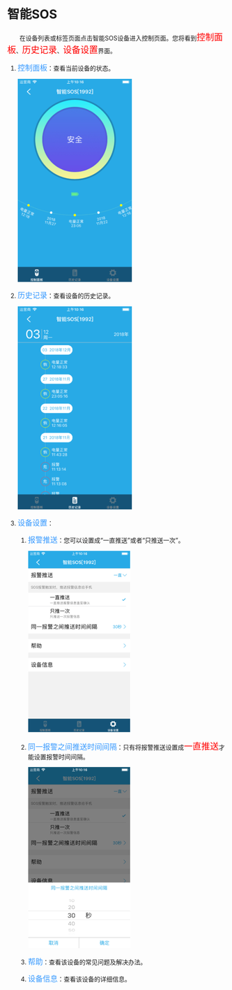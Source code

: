 # 智能SOS

&emsp;&emsp;在设备列表或标签页面点击智能SOS设备进入控制页面。您将看到<font style='color:#ff0000;font-size:20px'>控制面板</font>、<font style='color:#ff0000;font-size:20px'>历史记录</font>、<font style='color:#ff0000;font-size:20px'>设备设置</font>界面。

1. <font style='color:#3699ff;font-size:17px'>控制面板</font>：查看当前设备的状态。

	<img src="../images/MacBee/SOS/控制界面.png" width = "262" height = "465">
	
2. <font style='color:#3699ff;font-size:17px'>历史记录</font>：查看设备的历史记录。

	<img src="../images/MacBee/SOS/历史记录.png" width = "262" height = "465">
	
3. <font style='color:#3699ff;font-size:17px'>设备设置</font>：

	1. <font style='color:#3699ff;font-size:17px'>报警推送</font>：您可以设置成“一直推送”或者“只推送一次”。
		
		<img src="../images/MacBee/SOS/报警推送.png" width = "234" height = "415">
		
	2. <font style='color:#3699ff;font-size:17px'>同一报警之间推送时间间隔</font>：只有将报警推送设置成<font style='color:#ff0000;font-size:20px'>一直推送</font>才能设置报警时间间隔。
		
		<img src="../images/MacBee/SOS/报警时间设置.png" width = "234" height = "415">
		
	3. <font style='color:#3699ff;font-size:17px'>帮助</font>：查看该设备的常见问题及解决办法。
	4. <font style='color:#3699ff;font-size:17px'>设备信息</font>：查看该设备的详细信息。